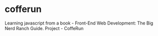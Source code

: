 # cofferun
Learning javascript from a book - Front-End Web Development: The Big Nerd Ranch Guide. Project - CoffeRun
